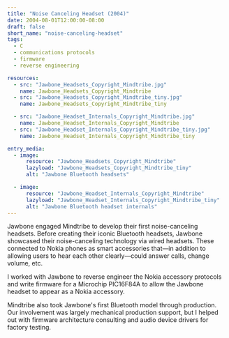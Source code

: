 ```yaml
---
title: "Noise Canceling Headset (2004)"
date: 2004-08-01T12:00:00-08:00
draft: false
short_name: "noise-canceling-headset"
tags:
  - C
  - communications protocols
  - firmware
  - reverse engineering

resources:
  - src: "Jawbone_Headsets_Copyright_Mindtribe.jpg"
    name: Jawbone_Headsets_Copyright_Mindtribe
  - src: "Jawbone_Headsets_Copyright_Mindtribe_tiny.jpg"
    name: Jawbone_Headsets_Copyright_Mindtribe_tiny

  - src: "Jawbone_Headset_Internals_Copyright_Mindtribe.jpg"
    name: Jawbone_Headset_Internals_Copyright_Mindtribe
  - src: "Jawbone_Headset_Internals_Copyright_Mindtribe_tiny.jpg"
    name: Jawbone_Headset_Internals_Copyright_Mindtribe_tiny

entry_media:
  - image:
      resource: "Jawbone_Headsets_Copyright_Mindtribe"
      lazyload: "Jawbone_Headsets_Copyright_Mindtribe_tiny"
      alt: "Jawbone Bluetooth headsets"

  - image:
      resource: "Jawbone_Headset_Internals_Copyright_Mindtribe"
      lazyload: "Jawbone_Headset_Internals_Copyright_Mindtribe_tiny"
      alt: "Jawbone Bluetooth headset internals"
---
```

Jawbone engaged Mindtribe to develop their first noise-canceling headsets. Before creating their iconic Bluetooth headsets, Jawbone showcased their noise-canceling technology via wired headsets. These connected to Nokia phones as smart accessories that&mdash;in addition to allowing users to hear each other clearly&mdash;could answer calls, change volume, etc.

I worked with Jawbone to reverse engineer the Nokia accessory protocols and write firmware for a Microchip PIC16F84A to allow the Jawbone headset to appear as a Nokia accessory.

Mindtribe also took Jawbone's first Bluetooth model through production. Our involvement was largely mechanical production support, but I helped out with firmware architecture consulting and audio device drivers for factory testing.
